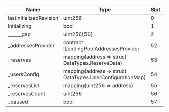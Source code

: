 |Name|Type|Slot|Offset|Bytes|Contract|
|-|-|-|-|-|-|
| lastInitializedRevision | uint256                                                   | 0    | 0      | 32    |LendingPoolCollateralManager.sol:LendingPoolCollateralManager|
| initializing            | bool                                                      | 1    | 0      | 1     |LendingPoolCollateralManager.sol:LendingPoolCollateralManager|
| ______gap               | uint256[50]                                               | 2    | 0      | 1600  |LendingPoolCollateralManager.sol:LendingPoolCollateralManager|
| _addressesProvider      | contract ILendingPoolAddressesProvider                    | 52   | 0      | 20    |LendingPoolCollateralManager.sol:LendingPoolCollateralManager|
| _reserves               | mapping(address => struct DataTypes.ReserveData)          | 53   | 0      | 32    |LendingPoolCollateralManager.sol:LendingPoolCollateralManager|
| _usersConfig            | mapping(address => struct DataTypes.UserConfigurationMap) | 54   | 0      | 32    |LendingPoolCollateralManager.sol:LendingPoolCollateralManager|
| _reservesList           | mapping(uint256 => address)                               | 55   | 0      | 32    |LendingPoolCollateralManager.sol:LendingPoolCollateralManager|
| _reservesCount          | uint256                                                   | 56   | 0      | 32    |LendingPoolCollateralManager.sol:LendingPoolCollateralManager|
| _paused                 | bool                                                      | 57   | 0      | 1     |LendingPoolCollateralManager.sol:LendingPoolCollateralManager|